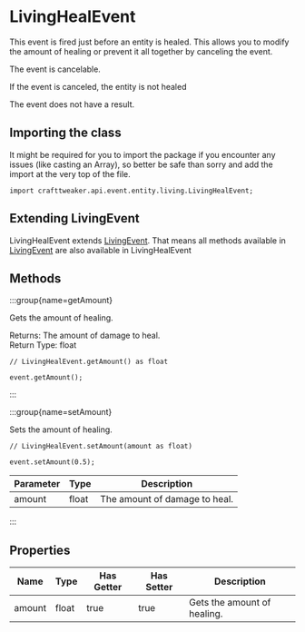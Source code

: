 # LivingHealEvent

This event is fired just before an entity is healed. This allows you to
 modify the amount of healing or prevent it all together by canceling the
 event.

The event is cancelable.

If the event is canceled, the entity is not healed

The event does not have a result.



## Importing the class

It might be required for you to import the package if you encounter any issues (like casting an Array), so better be safe than sorry and add the import at the very top of the file.
```zenscript
import crafttweaker.api.event.entity.living.LivingHealEvent;
```


## Extending LivingEvent

LivingHealEvent extends [LivingEvent](/forge/api/event/entity/LivingEvent). That means all methods available in [LivingEvent](/forge/api/event/entity/LivingEvent) are also available in LivingHealEvent

## Methods

:::group{name=getAmount}

Gets the amount of healing.

Returns: The amount of damage to heal.  
Return Type: float

```zenscript
// LivingHealEvent.getAmount() as float

event.getAmount();
```

:::

:::group{name=setAmount}

Sets the amount of healing.

```zenscript
// LivingHealEvent.setAmount(amount as float)

event.setAmount(0.5);
```

| Parameter | Type  |          Description          |
|-----------|-------|-------------------------------|
| amount    | float | The amount of damage to heal. |


:::


## Properties

|  Name  | Type  | Has Getter | Has Setter |         Description         |
|--------|-------|------------|------------|-----------------------------|
| amount | float | true       | true       | Gets the amount of healing. |

